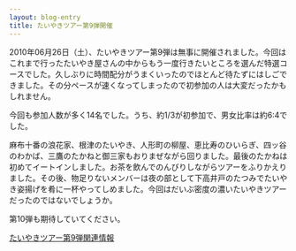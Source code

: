 ```yaml
---
layout: blog-entry
title: たいやきツアー第9弾開催
---
```


2010年06月26日（土）、たいやきツアー第9弾は無事に開催されました。今回はこれまで行ったたいやき屋さんの中からもう一度行きたいところを選んだ特選コースでした。久しぶりに時間配分がうまくいったのでほとんど待たずにはしごできました。その分ペースが速くなってしまったので初参加の人は大変だったかもしれません。

今回も参加人数が多く14名でした。うち、約1/3が初参加で、男女比率は約6:4でした。

麻布十番の浪花家、根津のたいやき、人形町の柳屋、恵比寿のひいらぎ、四ッ谷のわかば、三鷹のたかねと御三家もおりまぜながら回りました。最後のたかねは初めてイートインしました。お茶を飲んでのんびりしながらツアーをふりかえりました。その後、物足りないメンバーは夜の部として下高井戸のたつみでたいやき姿揚げを肴に一杯やってしめました。今回はだいぶ密度の濃いたいやきツアーだったのではないでしょうか。

第10弾も期待していてください。

[たいやきツアー第9弾関連情報](http://qwik.jp/taiyaki/94.html)

